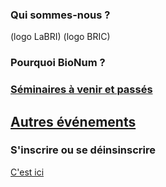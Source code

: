 ### Qui sommes-nous ?

 (logo LaBRI) (logo BRIC)

### Pourquoi BioNum ?

### [Séminaires à venir et passés](docs/index.md)

## [Autres événements](docs/about.md)

### S'inscrire ou se déinsinscrire

[C'est ici](https://diff.u-bordeaux.fr/sympa/info/bionum)
